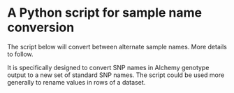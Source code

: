 # A Python script for sample name conversion

The script below will convert between alternate sample names. More details to follow. 

It is specifically designed to convert SNP names in Alchemy genotype output
to a new set of standard SNP names. The script could be used more generally
to rename values in rows of a dataset.





